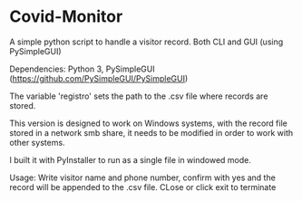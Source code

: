 # Covid-Monitor
A simple python script to handle a visitor record. Both CLI and GUI (using PySimpleGUI)

Dependencies: Python 3, PySimpleGUI (https://github.com/PySimpleGUI/PySimpleGUI)

The variable 'registro' sets the path to the .csv file where records are stored.

This version is designed to work on Windows systems, with the record file stored in a network smb share, it needs to be modified in order to work with other systems.

I built it with PyInstaller to run as a single file in windowed mode.

Usage:
Write visitor name and phone number, confirm with yes and the record will be appended to the .csv file.
CLose or click exit to terminate
